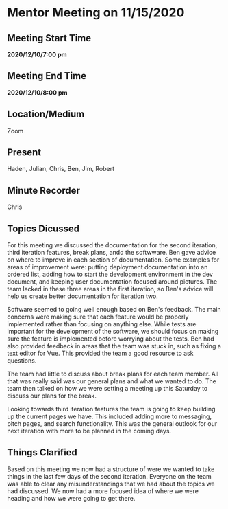 # Mentor Meeting on 11/15/2020

## Meeting Start Time

**2020/12/10/7:00 pm**

## Meeting End Time

**2020/12/10/8:00 pm**

## Location/Medium

Zoom

## Present

Haden, Julian, Chris, Ben, Jim, Robert

## Minute Recorder

Chris

## Topics Dicussed

For this meeting we discussed the documentation for the second iteration, third iteration features, break plans, andd the softwware. Ben gave advice on where to improve
in each section of documentation. Some examples for areas of improvement were: putting deployment documentation into an ordered list, adding how to start the 
development environment in the dev document, and keeping user documentation focused around pictures. The team lacked in these three areas in the first iteration, so
Ben's advice will help us create better documentation for iteration two.

Software seemed to going well enough based on Ben's feedback. The main concerns were making sure that each feature would be properly implemented rather than focusing
on anything else. While tests are important for the development of the software, we should focus on making sure the feature is implemented before worrying 
about the tests. Ben had also provided feedback in areas that the team was stuck in, such as fixing a text editor for Vue. This provided the team a good resource
to ask questions.

The team had little to discuss about break plans for each team member. All that was really said was our general plans and what we wanted to do. The team then 
talked on how we were setting a meeting up this Saturday to discuss our plans for the break.

Looking towards third iteration features the team is going to keep building up the current pages we have. This included adding more to messaging, pitch pages, and 
search functionality. This was the general outlook for our next iteration with more to be planned in the coming days.

## Things Clarified

Based on this meeting we now had a structure of were we wanted to take things in the last few days of the second iteration. Everyone on the team was able to 
clear any misunderstandings that we had about the topics we had discussed. We now had a more focused idea of where we were heading and how we were going to get
there.
